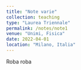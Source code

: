 ```yaml
---
title: "Note varie"
collection: teaching
type: "Laurea Triennale"
permalink: /notes/note1
venue: "Unimi, Fisica"
date: 2022-04-01
location: "Milano, Italia"
---
```

Roba roba
